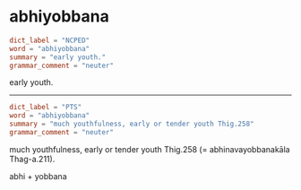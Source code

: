 # abhiyobbana

``` toml
dict_label = "NCPED"
word = "abhiyobbana"
summary = "early youth."
grammar_comment = "neuter"
```

early youth.

--------------------

``` toml
dict_label = "PTS"
word = "abhiyobbana"
summary = "much youthfulness, early or tender youth Thig.258"
grammar_comment = "neuter"
```

much youthfulness, early or tender youth Thig.258 (= abhinavayobbanakāla Thag\-a.211).

abhi \+ yobbana

